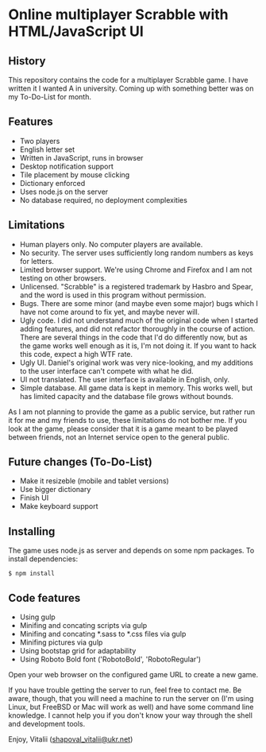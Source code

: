 # Online multiplayer Scrabble with HTML/JavaScript UI

## History

This repository contains the code for a multiplayer Scrabble game.  I
have written it I wanted A in university. Coming up with something better was on my To-Do-List for
month.

## Features

* Two players
* English letter set
* Written in JavaScript, runs in browser
* Desktop notification support
* Tile placement by mouse clicking
* Dictionary enforced
* Uses node.js on the server
* No database required, no deployment complexities

## Limitations

* Human players only.  No computer players are available.
* No security.  The server uses sufficiently long random numbers as keys for
  letters.
* Limited browser support.  We're using Chrome and Firefox and I am not
  testing on other browsers.
* Unlicensed.  "Scrabble" is a registered trademark by Hasbro and Spear, and
  the word is used in this program without permission.
* Bugs.  There are some minor (and maybe even some major) bugs which I have
  not come around to fix yet, and maybe never will.
* Ugly code.  I did not understand much of the original code when I started
  adding features, and did not refactor thoroughly in the course of action.
  There are several things in the code that I'd do differently now, but as
  the game works well enough as it is, I'm not doing it.  If you want to
  hack this code, expect a high WTF rate.
* Ugly UI.  Daniel's original work was very nice-looking, and my additions
  to the user interface can't compete with what he did.
* UI not translated.  The user interface is available in English, only.
* Simple database.  All game data is kept in memory. This works well, but has limited
  capacity and the database file grows without bounds.

As I am not planning to provide the game as a public service, but rather
run it for me and my friends to use, these limitations do not bother me.
If you look at the game, please consider that it is a game meant to be
played between friends, not an Internet service open to the general public.

## Future changes (To-Do-List)
* Make it resizeble (mobile and tablet versions)
* Use bigger dictionary
* Finish UI
* Make keyboard support

## Installing

The game uses node.js as server and depends on some npm packages.  To install
dependencies:

```
$ npm install
```

## Code features
* Using gulp
* Minifing and concating scripts via gulp
* Minifing and concating *.sass to *.css files via gulp
* Minifing pictures via gulp
* Using bootstap grid for adaptability
* Using Roboto Bold font ('RobotoBold', 'RobotoRegular')

Open your web browser on the configured game URL to create a new game.

If you have trouble getting the server to run, feel free to contact
me.  Be aware, though, that you will need a machine to run the server
on (I'm using Linux, but FreeBSD or Mac will work as well) and have
some command line knowledge.  I cannot help you if you don't know your
way through the shell and development tools.

Enjoy,
Vitalii (shapoval_vitalii@ukr.net)